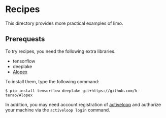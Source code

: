 # Recipes

This directory provides more practical examples of limo.

## Prerequests

To try recipes, you need the following extra libraries.

- tensorflow
- deeplake
- [Alopex](https://github.com/h-terao/Alopex)

To install them, type the following command:
```
$ pip install tensorflow deeplake git+https://github.com/h-terao/Alopex
```

In addition, you may need account registration of [activeloop](https://www.activeloop.ai/) and authorize your machine via the `activeloop login` command.